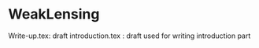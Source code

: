 WeakLensing
===========
Write-up.tex: draft 
introduction.tex : draft used for writing introduction part
